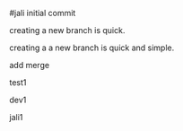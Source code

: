 #jali
initial commit

creating a new branch is quick.

creating a a new branch is quick and simple.

add merge

test1

dev1

jali1
